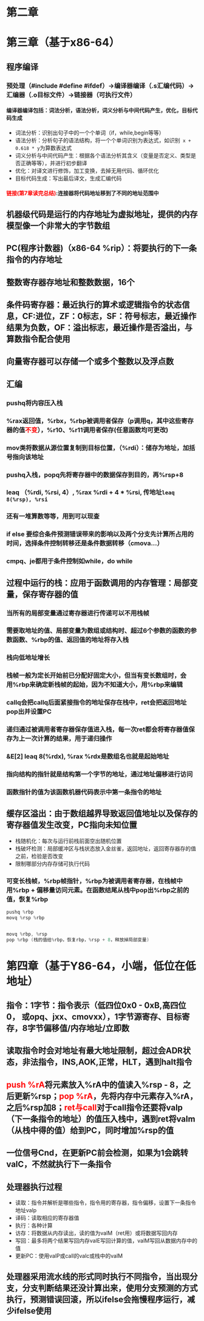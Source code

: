 # 第二章

# 第三章（基于x86-64）

## 程序编译

### 预处理（#include #define #ifdef）->编译器编译（.s汇编代码）->汇编器（.o目标文件）->链接器（可执行文件）

#### 编译器编译包括：词法分析，语法分析，词义分析与中间代码产生，优化，目标代码生成

+ 词法分析：识别出句子中的一个个单词（if，while,begin等等）
+ 语法分析：分析句子的语法结构，将一个个单词识别为表达式，如识别` x + 0.618 * y`为算数表达式
+ 词义分析与中间代码产生：根据各个语法分析其含义（变量是否定义、类型是否正确等等），并进行初步翻译
+ 优化：对译文进行修饰，加工变换，去掉无用代码、循环优化
+ 目标代码生成：写出最后译文，生成汇编代码

#### <font color=red>链接(第7章读完总结)</font>:连接器将代码地址移到了不同的地址范围中

## 机器级代码是运行的内存地址为虚拟地址，提供的内存模型像一个非常大的字节数组

## PC(程序计数器)（x86-64 %rip）：将要执行的下一条指令的内存地址

## 整数寄存器存地址和整数数据，16个

## 条件码寄存器：最近执行的算术或逻辑指令的状态信息，CF:进位，ZF：0标志，SF：符号标志，最近操作结果为负数，OF：溢出标志，最近操作是否溢出，与算数指令配合使用

## 向量寄存器可以存储一个或多个整数以及浮点数

## 汇编

### pushq将内容压入栈

### %rax返回值，%rbx，%rbp被调用者保存（p调用q，其中这些寄存器的值<font color=red>不变</font>），%r10、%r11调用者保存(任意函数均可更改)

### mov类将数据从源位置复制到目标位置，（%rdi）：储存为地址，加括号指向该地址

### pushq入栈，popq先将寄存器中的数据保存到目的，再%rsp+8

### leaq （%rdi, %rsi, 4）, %rax      %rdi + 4 * %rsi, 传地址`leaq 8(%rsp), %rsi`

### 还有一堆算数等等，用到可以现查

### if else 要综合条件预测错误带来的影响以及两个分支先计算所占用的时间，选择条件控制转移还是条件数据转移（cmova...）

### cmpq、je都用于条件控制如while，do while

## 过程中运行的栈：应用于函数调用的内存管理：局部变量，保存寄存器的值

### 当所有的局部变量通过寄存器进行传递可以不用栈帧

### 需要取地址的值、局部变量为数组或结构时、超过6个参数的函数的参数函数、%rbp的值、返回值的地址将存入栈

### 栈向低地址增长

### 栈帧一般为定长开始前已分配好固定大小，但当有变长数组时，会用%rbp来确定新栈帧的起始，因为不知道大小，用%rbp来编辑

### callq会把callq后面紧接指令的地址保存在栈中，ret会把返回地址pop出并设置PC

### 递归通过被调用者寄存器保存值进入栈，每一次ret都会将寄存器值保存为上一次计算的结果，用于递归操作

### &E[2] leaq 8(%rdx), %rax            %rdx是数组名也就是起始地址

### 指向结构的指针就是结构第一个字节的地址，通过地址偏移进行访问

### 函数指针的值为该函数机器代码表示中第一条指令的地址

## 缓存区溢出：由于数组越界导致返回值地址以及保存的寄存器值发生改变，PC指向未知位置

+ 栈随机化：每次与运行前栈前面空出随机位置
+ 栈破坏检测：局部缓冲区与栈状态放入金丝雀，返回地址，返回寄存器存的值之前，检验是否改变
+ 限制哪部分内存存储可执行代码

### 可变长栈帧，%rbp帧指针，%rbp为被调用者寄存器，在栈帧中用%rbp + 偏移量访问元素。在函数结尾从栈中pop出%rbp之前的值，恢复%rbp 

```c++
pushq %rbp
movq %rsp %rbp


movq %rbp, %rsp
pop %rbp (栈的值给%rbp，恢复rbp，%rsp + 8，释放掉局部变量)
```



# 第四章（基于Y86-64，小端，低位在低地址）

## 指令：1字节：指令表示（低四位0x0 - 0xB,高四位0， 或opq、jxx、cmovxx），1字节源寄存、目标寄存，8字节偏移值/内存地址/立即数

## 读取指令时会对地址有最大地址限制，超过会ADR状态，非法指令，INS,AOK,正常，HLT，遇到halt指令

## <font color=red>push %rA</font>将元素放入%rA中的值读入%rsp - 8，之后更新%rsp；<font color=red>pop %rA</font>，先将内存中元素存入%rA，之后%rsp加8；<font color=red>ret与call</font>对于call指令还要将valp（下一条指令的地址）的值压入栈中，遇到ret将valm（从栈中得的值）给到PC，同时增加%rsp的值

## 一位信号Cnd，在更新PC前会检测，如果为1会跳转valC，不然就执行下一条指令

## 处理器执行过程

+ 读取：指令并解析是哪些指令，指令用的寄存器，指令偏移，设置下一条指令地址valp
+ 译码：读取相应的寄存器值
+ 执行：各种计算
+ 访存：将数据从内存读出，读的值为valM（ret用）或将数据写回内存
+ 写回：最多将两个结果写回内存valE写回计算的值，valM写回从数据内存中的值
+ 更新PC：使用valP或call的valc或栈中的valM

## 处理器采用流水线的形式同时执行不同指令，当出现分支，分支判断结果还没计算出来，使用分支预测的方式执行，预测错误回滚，所以ifelse会拖慢程序运行，减少ifelse使用
